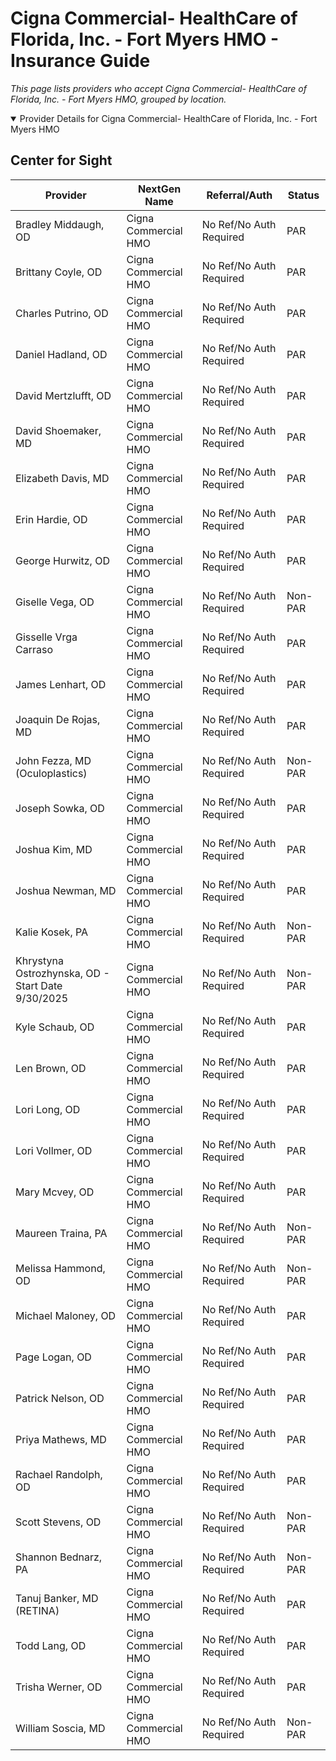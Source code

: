 # Cigna Commercial- HealthCare of Florida, Inc. - Fort Myers HMO - Insurance Guide

*This page lists providers who accept Cigna Commercial- HealthCare of Florida, Inc. - Fort Myers HMO, grouped by location.*

<details open><summary>Provider Details for Cigna Commercial- HealthCare of Florida, Inc. - Fort Myers HMO</summary>

## Center for Sight

| Provider | NextGen Name | Referral/Auth | Status |
|----------|-------------|--------------|--------|
| Bradley Middaugh, OD | Cigna Commercial HMO | No Ref/No Auth Required | PAR |
| Brittany Coyle, OD | Cigna Commercial HMO | No Ref/No Auth Required | PAR |
| Charles Putrino, OD | Cigna Commercial HMO | No Ref/No Auth Required | PAR |
| Daniel Hadland, OD | Cigna Commercial HMO | No Ref/No Auth Required | PAR |
| David Mertzlufft, OD | Cigna Commercial HMO | No Ref/No Auth Required | PAR |
| David Shoemaker, MD | Cigna Commercial HMO | No Ref/No Auth Required | PAR |
| Elizabeth Davis, MD | Cigna Commercial HMO | No Ref/No Auth Required | PAR |
| Erin Hardie, OD | Cigna Commercial HMO | No Ref/No Auth Required | PAR |
| George Hurwitz, OD | Cigna Commercial HMO | No Ref/No Auth Required | PAR |
| Giselle Vega, OD | Cigna Commercial HMO | No Ref/No Auth Required | Non-PAR |
| Gisselle Vrga Carraso | Cigna Commercial HMO | No Ref/No Auth Required | PAR |
| James Lenhart, OD | Cigna Commercial HMO | No Ref/No Auth Required | PAR |
| Joaquin De Rojas, MD | Cigna Commercial HMO | No Ref/No Auth Required | PAR |
| John Fezza, MD (Oculoplastics) | Cigna Commercial HMO | No Ref/No Auth Required | Non-PAR |
| Joseph Sowka, OD | Cigna Commercial HMO | No Ref/No Auth Required | PAR |
| Joshua Kim, MD | Cigna Commercial HMO | No Ref/No Auth Required | PAR |
| Joshua Newman, MD | Cigna Commercial HMO | No Ref/No Auth Required | PAR |
| Kalie Kosek, PA | Cigna Commercial HMO | No Ref/No Auth Required | Non-PAR |
| Khrystyna Ostrozhynska, OD - Start Date 9/30/2025 | Cigna Commercial HMO | No Ref/No Auth Required | Non-PAR |
| Kyle Schaub, OD | Cigna Commercial HMO | No Ref/No Auth Required | PAR |
| Len Brown, OD | Cigna Commercial HMO | No Ref/No Auth Required | PAR |
| Lori Long, OD | Cigna Commercial HMO | No Ref/No Auth Required | PAR |
| Lori Vollmer, OD | Cigna Commercial HMO | No Ref/No Auth Required | PAR |
| Mary Mcvey, OD | Cigna Commercial HMO | No Ref/No Auth Required | PAR |
| Maureen Traina, PA | Cigna Commercial HMO | No Ref/No Auth Required | Non-PAR |
| Melissa Hammond, OD | Cigna Commercial HMO | No Ref/No Auth Required | Non-PAR |
| Michael Maloney, OD | Cigna Commercial HMO | No Ref/No Auth Required | PAR |
| Page Logan, OD | Cigna Commercial HMO | No Ref/No Auth Required | PAR |
| Patrick Nelson, OD | Cigna Commercial HMO | No Ref/No Auth Required | PAR |
| Priya Mathews, MD | Cigna Commercial HMO | No Ref/No Auth Required | PAR |
| Rachael Randolph, OD | Cigna Commercial HMO | No Ref/No Auth Required | PAR |
| Scott Stevens, OD | Cigna Commercial HMO | No Ref/No Auth Required | Non-PAR |
| Shannon Bednarz, PA | Cigna Commercial HMO | No Ref/No Auth Required | Non-PAR |
| Tanuj Banker, MD (RETINA) | Cigna Commercial HMO | No Ref/No Auth Required | PAR |
| Todd Lang, OD | Cigna Commercial HMO | No Ref/No Auth Required | PAR |
| Trisha Werner, OD | Cigna Commercial HMO | No Ref/No Auth Required | PAR |
| William Soscia, MD | Cigna Commercial HMO | No Ref/No Auth Required | Non-PAR |

</details>


